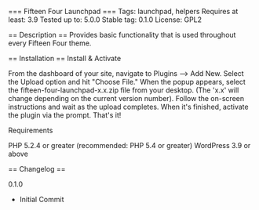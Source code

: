 === Fifteen Four Launchpad ===
Tags: launchpad, helpers
Requires at least: 3.9
Tested up to: 5.0.0
Stable tag: 0.1.0
License: GPL2

== Description ==
Provides basic functionality that is used throughout every Fifteen Four theme.

== Installation ==
Install & Activate

From the dashboard of your site, navigate to Plugins --> Add New.
Select the Upload option and hit "Choose File."
When the popup appears, select the fifteen-four-launchpad-x.x.zip file from your desktop. (The 'x.x' will change depending on the current version number).
Follow the on-screen instructions and wait as the upload completes.
When it's finished, activate the plugin via the prompt.
That's it!

Requirements

PHP 5.2.4 or greater (recommended: PHP 5.4 or greater)
WordPress 3.9 or above

== Changelog ==

0.1.0
- Initial Commit
